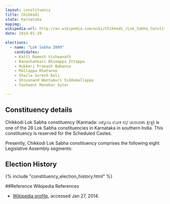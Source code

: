 ```yaml
---
layout: constituency
title: Chikkodi
state: Karnataka
mapimg: 
wikipedia-url: http://en.wikipedia.com/wiki/Chikkodi_(Lok_Sabha_Constituency)
date: 2014-01-29

elections: 
  - name: "Lok Sabha 2009"
    candidates: 
    - Katti Ramesh Vishwanath 
    - Banashankari Bhimappa Ittappa 
    - Hukkeri Prakash Babanna 
    - Mallappa Khatanve 
    - Shaila Suresh Koli 
    - Shivanand Wantamuri Siddamallappa 
    - Yashwant Manohar Sutar 

---
```

## Constituency details
Chikkodi Lok Sabha constituency (Kannada: ಚಿಕ್ಕೋಡಿ ಲೋಕ ಸಭೆ ಚುನಾವಣಾ ಕ್ಷೇತ್ರ) is one of the 28 Lok Sabha constituencies in Karnataka in southern India. This constituency is reserved for the Scheduled Castes.

Presently, Chikkodi Lok Sabha constituency comprises the following eight Legislative Assembly segments:


## Election History
{% include "constituency_election_history.html" %}

##Reference
Wikipedia References
- [Wikipedia profile]({{page.profile.wikipedia}}), accessed Jan 27, 2014.

